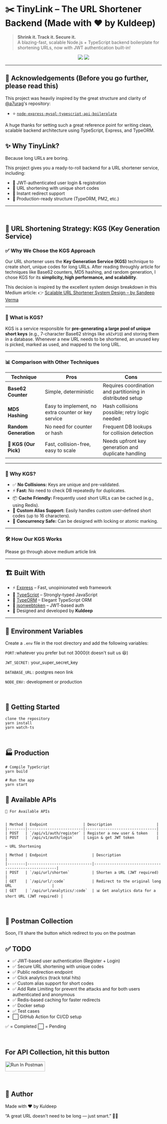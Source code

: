 # ✂️ TinyLink – The URL Shortener Backend (Made with ❤️ by Kuldeep)

> **Shrink it. Track it. Secure it.**  
> A blazing-fast, scalable Node.js + TypeScript backend boilerplate for shortening URLs, now with JWT authentication built-in!

<p align="center">
  <img src="https://img.shields.io/badge/Author-Kuldeep-blueviolet?style=flat-square"/>
  <img src="https://img.shields.io/badge/Built%20With-Node.js%2C%20Express%2C%20TypeScript%2C%20TypeORM-brightgreen?style=flat-square"/>
</p>

---

## 🙏 Acknowledgements (Before you go further, please read this)

This project was heavily inspired by the great structure and clarity of [@a7urag](https://github.com/a7urag)'s repository:

- ⭐️ [`node-express-mysql-typescript-api-boilerplate`](https://github.com/a7urag/node-express-mysql-typescript-api-boilerplate)

A huge thanks for setting such a great reference point for writing clean, scalable backend architecture using TypeScript, Express, and TypeORM.

## ✨ Why TinyLink?

Because long URLs are boring.

This project gives you a ready-to-roll backend for a URL shortener service, including:

- 🔐 JWT-authenticated user login & registration
- 🔗 URL shortening with unique short codes
- 🚀 Instant redirect support
- 🎯 Production-ready structure (TypeORM, PM2, etc.)

---

<br />

## 🔗 URL Shortening Strategy: KGS (Key Generation Service)

### ✅ Why We Chose the KGS Approach

Our URL shortener uses the **Key Generation Service (KGS)** technique to create short, unique codes for long URLs. After reading throughly article for techniques like Base62 counters, MD5 hashing, and random generation, I chose KGS for its **simplicity, high performance, and scalability**.

This decision is inspired by the excellent system design breakdown in this Medium article:
👉 [Scalable URL Shortener System Design – by Sandeep Verma](https://medium.com/@sandeep4.verma/system-design-scalable-url-shortener-service-like-tinyurl-106f30f23a82)

---

### 🧠 What is KGS?

KGS is a service responsible for **pre-generating a large pool of unique short keys** (e.g., 7-character Base62 strings like `a9ZxP1Q`) and storing them in a database. Whenever a new URL needs to be shortened, an unused key is picked, marked as used, and mapped to the long URL.

---

### 📊 Comparison with Other Techniques

| Technique             | Pros                                               | Cons                                                        |
| --------------------- | -------------------------------------------------- | ----------------------------------------------------------- |
| **Base62 Counter**    | Simple, deterministic                              | Requires coordination and partitioning in distributed setup |
| **MD5 Hashing**       | Easy to implement, no extra counter or key service | Hash collisions possible; retry logic needed                |
| **Random Generation** | No need for counter or hash                        | Frequent DB lookups for collision detection                 |
| **🔑 KGS (Our Pick)** | Fast, collision-free, easy to scale                | Needs upfront key generation and duplicate handling         |

---

### 🚀 Why KGS?

- ✅ **No Collisions:** Keys are unique and pre-validated.
- ⚡ **Fast:** No need to check DB repeatedly for duplicates.
- 📦 **Cache Friendly:** Frequently used short URLs can be cached (e.g., using Redis).
- 🧩 **Custom Alias Support:** Easily handles custom user-defined short codes (up to 16 characters).
- 🔄 **Concurrency Safe:** Can be designed with locking or atomic marking.

---

### 🛠️ How Our KGS Works

Please go through above medium article link

---

## 🏗️ Built With

- ⚡ [Express](https://expressjs.com/) – Fast, unopinionated web framework
- 🧙 [TypeScript](https://www.typescriptlang.org/) – Strongly-typed JavaScript
- 🧱 [TypeORM](https://typeorm.io/) – Elegant TypeScript ORM
- 🔐 [jsonwebtoken](https://github.com/auth0/node-jsonwebtoken) – JWT-based auth
- 🧠 Designed and developed by **Kuldeep**

---

## 🔑 Environment Variables

Create a `.env` file in the root directory and add the following variables:

`PORT:`whatever you prefer but not 3000(it doesn't suit us 😆)

`JWT_SECRET:` your_super_secret_key

`DATABASE_URL:` postgres neon link

`NODE_ENV:` development or production

<br />

## 🚀 Getting Started

```
clone the repository
yarn install
yarn watch-ts
```

<br />

## 🏭 Production

```
# Compile TypeScript
yarn build

# Run the app
yarn start

```

## 🔌 Available APIs

    🔌 For Available APIs


    | Method | Endpoint                | Description                    |
    |--------|-------------------------|--------------------------------|
    | POST   | `/api/v1/auth/register` | Register a new user & token    |
    | POST   | `/api/v1/auth/login`    | Login & get JWT token          |

    ✂️ URL Shortening

    | Method | Endpoint                    | Description                                         |
    |--------|-----------------------------|-----------------------------------------------------|
    | POST   | `/api/url/shorten`          | Shorten a URL (JWT required)                        |
    | GET    | `/api/url/:code`            | Redirect to the original long URL                  |
    | GET    | `/api/url/analytics/:code`  | 📊 Get analytics data for a short URL (JWT required) |

<br />

## 🧪 Postman Collection

Soon, I'll share the button which redirect to you on the postman

## ✅ TODO

<ul>
  <li>✅ JWT-based user authentication (Register + Login)</li>
  <li>✅ Secure URL shortening with unique codes</li>
  <li>✅ Public redirection endpoint</li>
  <li>✅ Click analytics (track total hits)</li>
  <li>✅ Custom alias support for short codes</li>
  <li>✅ Add Rate Limiting for prevent the attacks and for both users authenticated and anonymous</li>
  <li>✅ Redis-based caching for faster redirects</li>
  <li>✅ Docker setup</li>
  <li>✅ Test cases</li>
  <li>⬜ GitHub Action for CI/CD setup</li>
</ul>

✅ = Completed
⬜ = Pending

<br />

## For API Collection, hit this button

[<img src="https://run.pstmn.io/button.svg" alt="Run In Postman" style="width: 128px; height: 32px;">](https://app.getpostman.com/run-collection/30468072-686ea2ac-4690-4e0a-9753-e271e3b83d83?action=collection%2Ffork&source=rip_markdown&collection-url=entityId%3D30468072-686ea2ac-4690-4e0a-9753-e271e3b83d83%26entityType%3Dcollection%26workspaceId%3D23332451-5340-436e-84ab-8730f0cfa214)

<br />

## 🧙 Author

Made with ❤️ by Kuldeep

“A great URL doesn't need to be long — just smart.” 🔗✨
